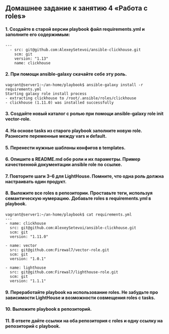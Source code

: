 ## Домашнее задание к занятию 4 «Работа с roles»
#### 1. Создайте в старой версии playbook файл requirements.yml и заполните его содержимым:
```
---
  - src: git@github.com:AlexeySetevoi/ansible-clickhouse.git
    scm: git
    version: "1.13"
    name: clickhouse
```
#### 2. При помощи ansible-galaxy скачайте себе эту роль.
```
vagrant@server1:~/an-home/playbook$ ansible-galaxy install -r requirements.yml
Starting galaxy role install process
- extracting clickhouse to /root/.ansible/roles/clickhouse
- clickhouse (1.11.0) was installed successfully
```
#### 3. Создайте новый каталог с ролью при помощи ansible-galaxy role init vector-role.
#### 4. На основе tasks из старого playbook заполните новую role. Разнесите переменные между vars и default.
#### 5. Перенести нужные шаблоны конфигов в templates.
#### 6. Опишите в README.md обе роли и их параметры. Пример качественной документации ansible role по ссылке.
#### 7. Повторите шаги 3–6 для LightHouse. Помните, что одна роль должна настраивать один продукт.
#### 8. Выложите все roles в репозитории. Проставьте теги, используя семантическую нумерацию. Добавьте roles в requirements.yml в playbook.
```
vagrant@server1:~/an-home/playbook$ cat requirements.yml
---
- name: clickhouse
  src: git@github.com:AlexeySetevoi/ansible-clickhouse.git
  scm: git
  version: "1.11.0"

- name: vector
  src: git@github.com:Firewal7/vector-role.git
  scm: git
  version: "1.0.1"

- name: lighthouse
  src: git@github.com:Firewal7/lighthouse-role.git
  scm: git
  version: "1.1.1"
```
#### 9. Переработайте playbook на использование roles. Не забудьте про зависимости LightHouse и возможности совмещения roles с tasks.

#### 10. Выложите playbook в репозиторий.

#### 11. В ответе дайте ссылки на оба репозитория с roles и одну ссылку на репозиторий с playbook.

